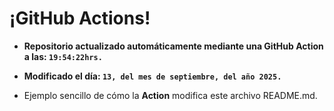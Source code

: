# ¡GitHub Actions!
* **Repositorio actualizado automáticamente mediante una GitHub Action a las: `19:54:22hrs.`**
* **Modificado el día: `13, del mes de septiembre, del año 2025.`**

* Ejemplo sencillo de cómo la **Action** modifica este archivo README.md.
